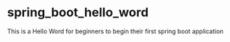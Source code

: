 # spring_boot_hello_word
This is a Hello Word for beginners to begin their first spring boot application
